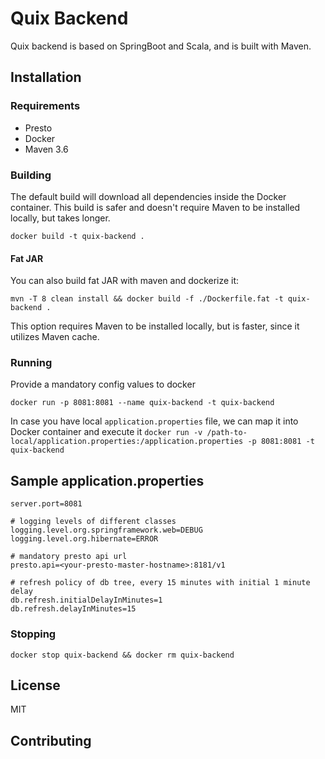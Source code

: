 # Quix Backend
Quix backend is based on SpringBoot and Scala, and is built with Maven.
 
## Installation

### Requirements
* Presto
* Docker
* Maven 3.6

### Building
The default build will download all dependencies inside the Docker container. This build is safer and doesn't require Maven to be installed locally, but takes longer.
``` 
docker build -t quix-backend .
```

#### Fat JAR
You can also build fat JAR with maven and dockerize it:
```
mvn -T 8 clean install && docker build -f ./Dockerfile.fat -t quix-backend .
```

This option requires Maven to be installed locally, but is faster, since it utilizes Maven cache.

### Running
Provide a mandatory config values to docker
```
docker run -p 8081:8081 --name quix-backend -t quix-backend 
```

In case you have local `application.properties` file, we can map it into Docker container and execute it
```docker run -v /path-to-local/application.properties:/application.properties -p 8081:8081 -t quix-backend``` 

## Sample application.properties 
```
server.port=8081

# logging levels of different classes
logging.level.org.springframework.web=DEBUG
logging.level.org.hibernate=ERROR

# mandatory presto api url
presto.api=<your-presto-master-hostname>:8181/v1

# refresh policy of db tree, every 15 minutes with initial 1 minute delay
db.refresh.initialDelayInMinutes=1
db.refresh.delayInMinutes=15

```

### Stopping
``` 
docker stop quix-backend && docker rm quix-backend 
```

## License
MIT

## Contributing
